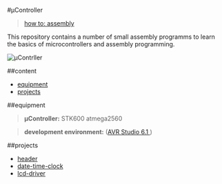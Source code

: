 #µController

 > [how to: assembly](https://github.com/randombenj/uController/blob/master/doc/how-to-assembly.md)

This repository contains a number of small assembly programms to learn the basics of microcontrollers and 
assembly programming.

![µContrller](http://upload.wikimedia.org/wikipedia/commons/2/26/Microchip_PIC24HJ32GP202.jpg)

##content

* [equipment](#equipment)
* [projects](#projects)

##equipment

> **µController:** STK600 atmega2560

> **development environment:** ([AVR Studio 6.1 ](http://www.atmel.ch/microsite/atmel_studio6/))

##projects

* [header](https://github.com/randombenj/uController/blob/master/AVR_Header.asm)
* [date-time-clock](https://github.com/randombenj/uController/blob/master/doc/clock/date-time-clock.md)
* [lcd-driver](https://github.com/randombenj/uController/blob/master/doc/lcd-driver/lcd-driver.md)
